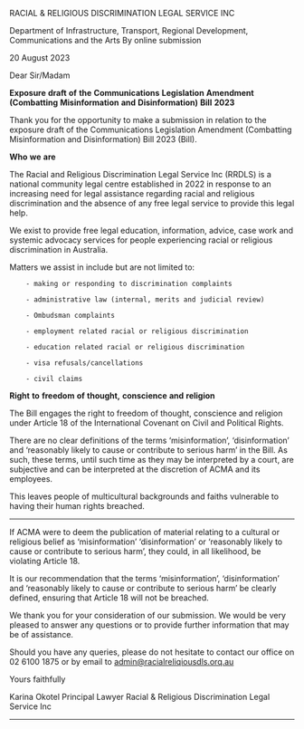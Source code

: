 RACIAL & RELIGIOUS
DISCRIMINATION
LEGAL SERVICE INC

Department of Infrastructure, Transport, Regional Development, Communications and the Arts
By online submission

20 August 2023

Dear Sir/Madam

**Exposure** **draft** **of** **the** **Communications** **Legislation** **Amendment** **(Combatting** **Misinformation** **and**
**Disinformation)** **Bill** **2023**

Thank you for the opportunity to make a submission in relation to the exposure draft of the
Communications Legislation Amendment (Combatting Misinformation and Disinformation) Bill 2023
(Bill).

**Who** **we** **are**

The Racial and Religious Discrimination Legal Service Inc (RRDLS) is a national community legal
centre established in 2022 in response to an increasing need for legal assistance regarding racial and
religious discrimination and the absence of any free legal service to provide this legal help.

We exist to provide free legal education, information, advice, case work and systemic advocacy
services for people experiencing racial or religious discrimination in Australia.

Matters we assist in include but are not limited to:

        - making or responding to discrimination complaints

        - administrative law (internal, merits and judicial review)

        - Ombudsman complaints

        - employment related racial or religious discrimination

        - education related racial or religious discrimination

        - visa refusals/cancellations

        - civil claims

**Right** **to** **freedom** **of** **thought,** **conscience** **and** **religion**

The Bill engages the right to freedom of thought, conscience and religion under Article 18 of the
International Covenant on Civil and Political Rights.

There are no clear definitions of the terms ‘misinformation’, ‘disinformation’ and ‘reasonably likely to
cause or contribute to serious harm’ in the Bill. As such, these terms, until such time as they may be
interpreted by a court, are subjective and can be interpreted at the discretion of ACMA and its
employees.

This leaves people of multicultural backgrounds and faiths vulnerable to having their human rights
breached.


-----

If ACMA were to deem the publication of material relating to a cultural or religious belief as
‘misinformation’ ‘disinformation’ or ‘reasonably likely to cause or contribute to serious harm’, they
could, in all likelihood, be violating Article 18.

It is our recommendation that the terms ‘misinformation’, ‘disinformation’ and ‘reasonably likely to
cause or contribute to serious harm’ be clearly defined, ensuring that Article 18 will not be breached.

We thank you for your consideration of our submission. We would be very pleased to answer any
questions or to provide further information that may be of assistance.

Should you have any queries, please do not hesitate to contact our office on 02 6100 1875 or by email
to [admin@racialreliqiousdls.orq.au](mailto:admin@racialreliqiousdls.orq.au)

Yours faithfully

Karina Okotel
Principal Lawyer
Racial & Religious Discrimination Legal Service Inc


-----


